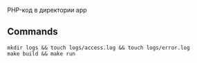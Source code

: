 PHP-код в директории app

## Commands
```
mkdir logs && touch logs/access.log && touch logs/error.log
make build && make run
```